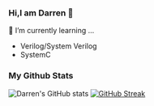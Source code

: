 ### Hi,I am Darren 👋

🌱 I’m currently learning ...
  * Verilog/System Verilog
  * SystemC  

### My Github Stats
![Darren's GitHub stats](https://github-readme-stats.vercel.app/api?username=DarrenHuang0411&show=reviews&theme=tokyonight&hide_border=true)
[![GitHub Streak](https://streak-stats.demolab.com?user=DarrenHuang0411&theme=dark)](https://git.io/streak-stats)
<!--
**DarrenHuang0411/DarrenHuang0411** is a ✨ _special_ ✨ repository because its `README.md` (this file) appears on your GitHub profile.

Here are some ideas to get you started:

- 🔭 I’m currently working on ...
- 🌱 I’m currently learning ...
- 👯 I’m looking to collaborate on ...
- 🤔 I’m looking for help with ...
- 💬 Ask me about ...
- 📫 How to reach me: ...
- 😄 Pronouns: ...
- ⚡ Fun fact: ...
-->
